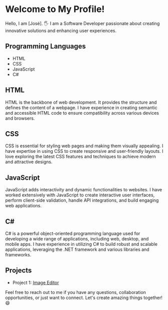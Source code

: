 # Welcome to My Profile!



Hello, I am [José]. 🖐️ I am a Software Developer passionate about creating innovative solutions and enhancing user experiences. 

## Programming Languages

- HTML
- CSS
- JavaScript
- C#

## HTML

HTML is the backbone of web development. It provides the structure and defines the content of a webpage. I have experience in creating semantic and accessible HTML code to ensure compatibility across various devices and browsers.

## CSS

CSS is essential for styling web pages and making them visually appealing. I have expertise in using CSS to create responsive and user-friendly layouts. I love exploring the latest CSS features and techniques to achieve modern and attractive designs.

## JavaScript

JavaScript adds interactivity and dynamic functionalities to websites. I have worked extensively with JavaScript to create interactive user interfaces, perform client-side validation, handle API integrations, and build engaging web applications.

## C#

C# is a powerful object-oriented programming language used for developing a wide range of applications, including web, desktop, and mobile apps. I have experience in utilizing C# to build robust and scalable applications, leveraging the .NET framework and various libraries and frameworks.

## Projects

- Project 1: [Image Editor](github.com/Programador-Iniciante888/EditorImagem)


Feel free to reach out to me if you have any questions, collaboration opportunities, or just want to connect. Let's create amazing things together! 😄
